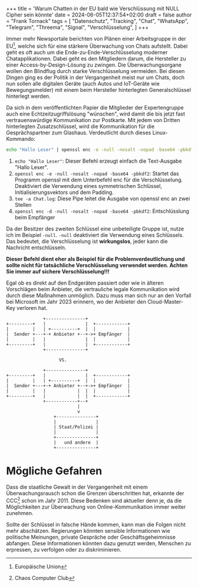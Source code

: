 +++
title = 'Warum Chatten in der EU bald wie Verschlüssung mit NULL Cipher sein könnte'
date = 2024-06-05T12:37:54+02:00
draft = false
author = "Frank Tornack"
tags = [
    "Datenschutz",
    "Tracking",
    "Chat",
    "WhatsApp",
    "Telegram",
    "Threema",
    "Signal",
    "Verschlüsselung",
]
+++

Immer mehr Newsportale berichten von Plänen einer Arbeitsgruppe in der EU[^1], welche sich für eine stärkere Überwachung von Chats aufstellt. Dabei geht es oft auch um die Ende-zu-Ende-Verschlüsselung moderner Chatapplikationen. Dabei geht es den Mitgliedern darum, die Hersteller zu einer Access-by-Design-Lösung zu zwingen. Die Überwachungsorgane wollen den Blindflug durch starke Verschlüsselung vermeiden. Bei diesen Dingen ging es der Politik in der Vergangenheit meist nur um Chats, doch nun sollen alle digitalen Geräte (auch Autos und IoT-Geräte wie Bewegungsmelder) mit einem beim Hersteller hinterlegten Generalschlüssel hinterlegt werden.

Da sich in dem veröffentlichten Papier die Mitglieder der Expertengruppe auch eine Echtzeitzugriffslösung "wünschen", wird damit die bis jetzt fast vertrauenswürdige Kommunikation zur Postkarte. Mit jedem von Dritten hinterlegten Zusatzschlüssel, wird die Kommunikation für die Gesprächspartner zum Glashaus. Verdeutlicht durch dieses Linux-Kommando:

```bash
echo "Hallo Leser" | openssl enc -e -null -nosalt -nopad -base64 -pbkdf2 | tee -a Chat.log | openssl enc -d -null -nosalt -nopad -base64 -pbkdf2
```
1. `echo "Hallo Leser"`: Dieser Befehl erzeugt einfach die Text-Ausgabe "Hallo Leser".
2. `openssl enc -e -null -nosalt -nopad -base64 -pbkdf2`: Startet das Programm openssl mit dem Unterbefehl enc für die Verschlüsselung. Deaktiviert die Verwendung eines symmetrischen Schlüssel, Initialisierungsvektors und dem Padding.
3. `tee -a Chat.log`: Diese Pipe leitet die Ausgabe von openssl enc an zwei Stellen
4. `openssl enc -d -null -nosalt -nopad -base64 -pbkdf2`: Entschlüsslung beim Empfänger

Da der Besitzer des zweiten Schlüssel eine unbeteiligte Gruppe ist, nutze ich im Beispiel `-null`. `-null` deaktiviert die Verwendung eines Schlüssels. Das bedeutet, die Verschlüsselung ist **wirkungslos**, jeder kann die Nachricht entschlüsseln.

**Dieser Befehl dient eher als Beispiel für die Problemverdeutlichung und sollte nicht für tatsächliche Verschlüsselung verwendet werden. Achten Sie immer auf sichere Verschlüsselung!!!**

Egal ob es direkt auf den Endgeräten passiert oder wie in älteren Vorschlägen beim Anbieter, die vertrauliche legale Kommunikation wird durch diese Maßnahmen unmöglich. Dazu muss man sich nur an den Vorfall bei Microsoft im Jahr 2023 erinnern, wo der Anbieter den Cloud-Master-Key verloren hat.

```goat
              +---------------+               
+---------+   |               |  +------------+
|         |   | +----------+  |  |            |
|  Sender +---+-+ Anbieter +--+->+ Empfänger  |
|         |   |               |  |            |
+---------+   |               |  +------------+
              +---------------+               
                                    
                    VS.

              +---------------+               
+---------+   |               |  +------------+
|         |   | +----------+  |  |            |
|  Sender +---+-+ Anbieter +--+->+ Empfänger  |
|         |   |            |  |  |            |
+---------+   |            |  |  +------------+
              +------------+--+
                           |          
                           v                  
                  +---------------+           
                  |               |     
                  | Staat/Polizei |           
                  |               |           
                  +---------------+
                  |   und andere  |
                  +---------------+         

```


# Mögliche Gefahren
Dass die staatliche Gewalt in der Vergangenheit mit einem Überwachungsrausch schon die Grenzen überschritten hat, erkannte der CCC[^2] schon im Jahr 2011. Diese Bedenken sind aktueller denn je, da die Möglichkeiten zur Überwachung von Online-Kommunikation immer weiter zunehmen.

Sollte der Schlüssel in falsche Hände kommen, kann man die Folgen nicht mehr abschätzen. Regierungen könnten sensible Informationen wie politische Meinungen, private Gespräche oder Geschäftsgeheimnisse abfangen. Diese Informationen könnten dazu genutzt werden, Menschen zu erpressen, zu verfolgen oder zu diskriminieren.

[^1]: Europäische Union
[^2]: Chaos Computer Club